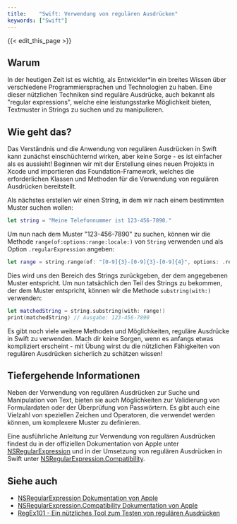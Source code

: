 ```yaml
---
title:    "Swift: Verwendung von regulären Ausdrücken"
keywords: ["Swift"]
---
```


{{< edit_this_page >}}

## Warum

In der heutigen Zeit ist es wichtig, als Entwickler*in ein breites Wissen über verschiedene Programmiersprachen und Technologien zu haben. Eine dieser nützlichen Techniken sind reguläre Ausdrücke, auch bekannt als "regular expressions", welche eine leistungsstarke Möglichkeit bieten, Textmuster in Strings zu suchen und zu manipulieren.

## Wie geht das?

Das Verständnis und die Anwendung von regulären Ausdrücken in Swift kann zunächst einschüchternd wirken, aber keine Sorge - es ist einfacher als es aussieht! Beginnen wir mit der Erstellung eines neuen Projekts in Xcode und importieren das Foundation-Framework, welches die erforderlichen Klassen und Methoden für die Verwendung von regulären Ausdrücken bereitstellt.

Als nächstes erstellen wir einen String, in dem wir nach einem bestimmten Muster suchen wollen:

```Swift
let string = "Meine Telefonnummer ist 123-456-7890."
```

Um nun nach dem Muster "123-456-7890" zu suchen, können wir die Methode `range(of:options:range:locale:)` von `String` verwenden und als Option `.regularExpression` angeben:

```Swift
let range = string.range(of: "[0-9]{3}-[0-9]{3}-[0-9]{4}", options: .regularExpression)
```

Dies wird uns den Bereich des Strings zurückgeben, der dem angegebenen Muster entspricht. Um nun tatsächlich den Teil des Strings zu bekommen, der dem Muster entspricht, können wir die Methode `substring(with:)` verwenden:

```Swift
let matchedString = string.substring(with: range!)
print(matchedString) // Ausgabe: 123-456-7890
```

Es gibt noch viele weitere Methoden und Möglichkeiten, reguläre Ausdrücke in Swift zu verwenden. Mach dir keine Sorgen, wenn es anfangs etwas kompliziert erscheint - mit Übung wirst du die nützlichen Fähigkeiten von regulären Ausdrücken sicherlich zu schätzen wissen!

## Tiefergehende Informationen

Neben der Verwendung von regulären Ausdrücken zur Suche und Manipulation von Text, bieten sie auch Möglichkeiten zur Validierung von Formulardaten oder der Überprüfung von Passwörtern. Es gibt auch eine Vielzahl von speziellen Zeichen und Operatoren, die verwendet werden können, um komplexere Muster zu definieren.

Eine ausführliche Anleitung zur Verwendung von regulären Ausdrücken findest du in der offiziellen Dokumentation von Apple unter [NSRegularExpression](https://developer.apple.com/documentation/foundation/nsregularexpression) und in der Umsetzung von regulären Ausdrücken in Swift unter [NSRegularExpression.Compatibility](https://developer.apple.com/documentation/swift/nsregularexpression/compatibility).

## Siehe auch

- [NSRegularExpression Dokumentation von Apple](https://developer.apple.com/documentation/foundation/nsregularexpression)
- [NSRegularExpression.Compatibility Dokumentation von Apple](https://developer.apple.com/documentation/swift/nsregularexpression/compatibility)
- [RegEx101 - Ein nützliches Tool zum Testen von regulären Ausdrücken](https://regex101.com/)